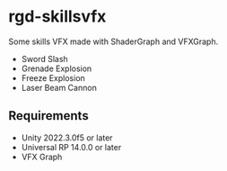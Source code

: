 # rgd-skillsvfx

Some skills VFX made with ShaderGraph and VFXGraph.
* Sword Slash
* Grenade Explosion
* Freeze Explosion
* Laser Beam Cannon

## Requirements
* Unity 2022.3.0f5 or later
* Universal RP 14.0.0 or later
* VFX Graph
